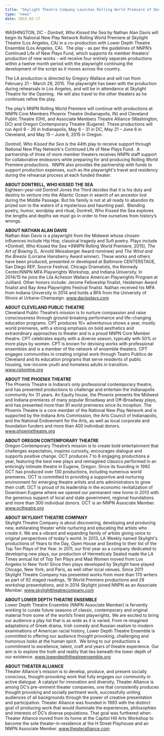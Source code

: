 ```yaml
---
title: "Skylight Theatre Company Launches Rolling World Premiere of Dontrell, Who Kissed the Sea on Feb 21"
type: "news"
date: 2015-02-17
---
```


<span class="lead-in">WASHINGTON, DC - *Dontrell, Who Kissed the Sea* by Nathan Alan Davis will begin its National New Play Network Rolling World Premiere at Skylight Theatre (Los Angeles, CA) in a co-production with Lower Depth Theatre Ensemble (Los Angeles, CA).  The play - as per the guidelines of NNPN’s Continued Life of New Plays Fund, which supports its member theaters’ production of new works - will receive four entirely separate productions within a twelve month period with the playwright continuing the development of the script as it moves across the country.</span>

The LA production is directed by Gregory Wallace and will run from February 21 - March 29, 2015. The playwright has been with the production during rehearsals in Los Angeles, and will be in attendance at Skylight Theatre for the Opening.  He will also travel to the other theaters as he continues refine the play.

The play’s NNPN Rolling World Premiere will continue with productions at NNPN Core Members Phoenix Theatre (Indianapolis, IN) and Cleveland Public Theatre (OH), and Associate Members Theatre Alliance (Washington, DC) and Oregon Contemporary Theatre (Eugene). These productions will run April 9 – 26 in Indianapolis, May 6 – 31 in DC, May 21 – June 6 in Cleveland, and May 15 – June 6, 2015 in Oregon.

*Dontrell, Who Kissed the Sea* is the 44th play to receive support through National New Play Network's Continued Life of New Plays Fund.  A partnership of three of more member theaters receives NNPN staff support for collaborative endeavors while preparing for and producing Rolling World Premiere productions.  NNPN also provides the partnership with funds to support production expenses, such as the playwright's travel and residency during the rehearsal process at each funded theater.

**ABOUT DONTRELL, WHO KISSED THE SEA**\
Eighteen-year-old Dontrell Jones the Third decides that it is his duty and destiny to venture into the Atlantic Ocean in search of an ancestor lost during the Middle Passage. But his family is not at all ready to abandon its prized son to the waters of a mysterious and haunting past.  Blending poetry, humor, wordplay and ritual, Dontrell, Who Kissed the Sea explores the lengths and depths we must go in order to free ourselves from history’s wrongs.

**ABOUT NATHAN ALAN DAVIS**\
Nathan Alan Davis is a playwright from the Midwest whose chosen influences include Hip Hop, classical tragedy and Sufi poetry. Plays include *Dontrell, Who Kissed the Sea *(NNPN Rolling World Premiere, 2015), *The Art of Bowing* (L. Arnold Weissberger Award nominee) and *The Wind and the Breeze* (Lorraine Hansberry Award winner). These works and others have been produced, presented or developed at Baltimore CENTERSTAGE, San Diego REP, Source Festival, Chicago Dramatists, the Kennedy Center/NNPN MFA Playwrights Workshop, and Indiana University. In 2014/15 he joins the Lila Acheson Wallace American Playwrights Program at Juilliard. Other honors include: Jerome Fellowship finalist, Heideman Award finalist and Bay Area Playwrights Festival finalist. Nathan received his MFA from Indiana University in 2014 and holds a BFA from the University of Illinois at Urbana-Champaign. <a href="http://www.davisplays.com" rel="nofollow">www.davisplays.com</a>

**ABOUT CLEVELAND PUBLIC THEATRE**\
Cleveland Public Theatre’s mission is to nurture compassion and raise consciousness through ground-breaking performance and life-changing education programs. CPT produces 10+ adventurous shows a year, mostly world premieres, with a strong emphasis on bold aesthetics and extraordinary approaches to theater and is a proud NNPN Core Member theatre. CPT celebrates equity with a diverse season, typically with 50% or more plays by women. CPT is known for devising works with professional ensembles and is a member of the network of ensemble theaters. CPT engages communities in creating original work through Teatro Publico de Cleveland and its education programs that serve residents of public housing, low-income youth and homeless adults in transition. <a href="http://www.cptonline.org" rel="nofollow">www.cptonline.org</a>

**ABOUT THE PHOENIX THEATRE**\
The Phoenix Theatre is Indiana’s only professional contemporary theatre, and has presented productions to challenge and entertain the Indianapolis community for 31 years. An Equity house, the Phoenix presents the Midwest and Indiana premieres of many popular Broadway and Off-Broadway plays, and has presented more than 91 world premieres since its inception. The Phoenix Theatre is a core member of the National New Play Network and is supported by the Indiana Arts Commission, the Arts Council of Indianapolis, and the National Endowment for the Arts, as well as local corporate and foundation funders and more than 400 individual donors. <a href="http://www.phoenixtheatre.org" rel="nofollow">www.phoenixtheatre.org</a>

**ABOUT OREGON CONTEMPORARY THEATRE**\
Oregon Contemporary Theatre’s mission is to create bold entertainment that challenges expectation, inspires curiosity, encourages dialogue and supports positive change. OCT produces 7 to 8 engaging productions a year, featuring the best new plays and reimagined classics performed in an enticingly intimate theatre in Eugene, Oregon. Since its founding in 1992 OCT has produced over 130 productions, including numerous world premieres. OCT is committed to providing a supportive and nurturing environment for emerging theatre artists and arts administrators to grow their craft. OCT is proud of its leadership in the economic revitalization of Downtown Eugene where we opened our permanent new home in 2013 with the generous support of local and state government, regional foundations and more than 300 individual donors. OCT is an NNPN Associate Member. <a href="http://www.octheatre.org" rel="nofollow">www.octheatre.org</a>

**ABOUT SKYLIGHT THEATRE COMPANY**\
Skylight Theatre Company is about discovering, developing and producing new, exhilarating theater while nurturing and educating the artists who create it. We are a vibrant and expanding family of artists giving voice to original perspectives of today's world. In 2013, LA Weekly named Skylight's productions of Years to the Day, Open House and Sexting to their list of the Top Ten Plays of the Year. In 2011, our first year as a company dedicated to developing new plays, our production of Hermeticaly Sealed made the LA Times annual list of Top Ten Plays and Mad Women moved from Los Angeles to New York! Since then plays developed by Skylight have played Chicago, New York, and Paris, as well other local venues. Since 2011 Skylight Theatre Company has presented works from more than 170 writers as part of 92 staged readings, 19 World Premiere productions and 29 workshop presentations, and in 2014 Skylight joined NNPN as an Associate Member. <a href="http://www.skylighttheatrecompany.com" rel="nofollow">www.skylighttheatrecompany.com</a>

**ABOUT LOWER DEPTH THEATRE ENSEMBLE**\
Lower Depth Theatre Ensemble (NNPN Associate Member) is fervently working to curate future seasons of classic, contemporary and original material from some of the world’s finest playwrights. We are excited to bring our audience a play list that is as wide as it is varied. From re-imagined adaptations of Greek drama, Irish comedy and Russian realism to modern examinations of American racial history, Lower Depth Theatre Ensemble is committed to offering our audience thought provoking, challenging and humorous looks at the human spirit.  We bring to our productions a commitment to excellence, talent, craft and years of theatre experience. Our aim is to explore the truth and reality that lies beneath the lower depth of our existence. <a href="http://www.lowerdepththeatreensemble.org" rel="nofollow">www.lowerdepththeatreensemble.org</a>

**ABOUT THEATER ALLIANCE**\
Theater Alliance's mission is to develop, produce, and present socially conscious, thought-provoking work that fully engages our community in active dialogue. A catalyst for innovation and diversity, Theater Alliance is among DC’s pre-eminent theater companies, one that consistently produces thought provoking and socially pertinent work, successfully uniting audiences of all backgrounds through the power of creative presentation and participation. Theater Alliance was founded in 1993 with the distinct goal of producing work that would illuminate the experiences, philosophies and interests of DC’s diverse populations. That goal was furthered when Theater Alliance moved from its home at the Capitol Hill Arts Workshop to become the sole theater-in-residence at the H Street Playhouse and an NNPN Associate Member. <a href="http://www.theateralliance.com" rel="nofollow">www.theateralliance.com</a>


